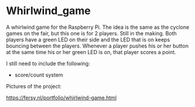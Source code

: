 # Whirlwind_game

A whirlwind game for the Raspberry Pi. The idea is the same as the cyclone games on the fair, but this one is for 2 players. Still in the making. Both players have a green LED on their side and the LED that is on keeps bouncing between the players. Whenever a player pushes his or her button at the same time his or her green LED is on, that player scores a point.

I still need to include the following:

- score/count system

Pictures of the project:

https://fersy.nl/portfolio/whirlwind-game.html
